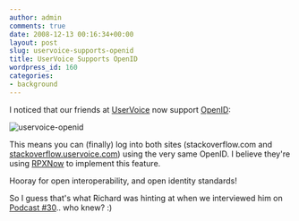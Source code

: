 ```yaml
---
author: admin
comments: true
date: 2008-12-13 00:16:34+00:00
layout: post
slug: uservoice-supports-openid
title: UserVoice Supports OpenID
wordpress_id: 160
categories:
- background
---
```



I noticed that our friends at [UserVoice](http://uservoice.com) now support [OpenID](http://openid.net/):



![uservoice-openid](http://blog.stackoverflow.com/wp-content/uploads/uservoice-openid.png)



This means you can (finally) log into both sites (stackoverflow.com and [stackoverflow.uservoice.com](http://stackoverflow.uservoice.com)) using the very same OpenID. I believe they're using [RPXNow](https://rpxnow.com/how_it_works) to implement this feature.



Hooray for open interoperability, and open identity standards!



So I guess that's what Richard was hinting at when we interviewed him on [Podcast #30](http://blog.stackoverflow.com/2008/11/podcast-30/).. who knew? :)

